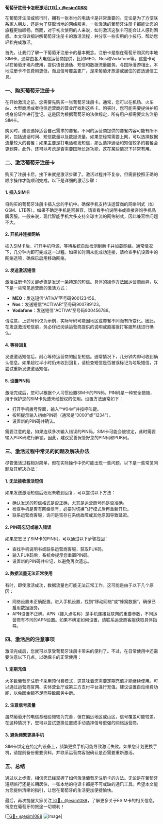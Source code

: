 **葡萄牙註冊卡怎麽激活[[TG💪+ @esim1088](https://t.me/s/esim1088)]**

在葡萄牙生活或旅行时，拥有一张本地的电话卡是非常重要的。无论是为了方便联系家人朋友，还是为了获取当地的网络服务，一张激活的葡萄牙注册卡都能让您的旅程更加顺畅。然而，对于初次使用的人来说，如何激活这张卡可能会让人感到困惑。本文将详细讲解葡萄牙注册卡的激活流程，并分享一些实用的小技巧，帮助您轻松完成激活。

首先，让我们了解一下葡萄牙注册卡的基本概念。注册卡是指在葡萄牙购买的本地SIM卡，通常由各大电信运营商提供，比如MEO、Nos和Vodafone等。这些卡可以在葡萄牙境内使用，提供语音通话、短信和数据流量服务。与国际漫游相比，本地注册卡不仅费用更低，而且信号覆盖更广，是来葡萄牙旅游或居住的首选通信工具。

### **一、购买葡萄牙注册卡**

在开始激活之前，您需要先购买一张葡萄牙注册卡。通常，您可以在机场、火车站、大型商场或者电信运营商的营业厅找到这些卡。购买时，您可能需要提供护照或身份证件进行登记。这是因为根据葡萄牙的法律规定，所有用户都需要实名注册SIM卡。

购买时，建议选择适合自己需求的套餐。不同的运营商提供的套餐内容可能有所不同，包括通话时间、短信数量以及数据流量。如果您经常需要上网，可以选择数据流量较大的套餐；如果主要是打电话和发短信，那么选择通话和短信较多的套餐会更划算。此外，还可以考虑是否需要国际长途功能，这在某些情况下非常有用。

### **二、激活葡萄牙注册卡**

购买了注册卡后，接下来就是激活步骤了。激活过程并不复杂，但需要按照正确的顺序操作才能顺利完成。以下是详细的激活步骤：

#### **1. 插入SIM卡**

将购买的葡萄牙注册卡插入您的手机中。确保手机支持该运营商的网络制式（如GSM、LTE等）。如果不确定手机是否兼容，请查看手机说明书或直接咨询手机品牌客服。一般来说，现代智能手机大多支持全球主流的网络制式，因此兼容性问题不大。

#### **2. 开机并连接网络**

插入SIM卡后，打开手机电源，等待系统自动检测到新卡并加载网络。通常情况下，几分钟内即可完成这一过程。如果长时间未能成功连接，请检查手机设置中的网络选项，确保已启用移动网络。

#### **3. 发送激活短信**

激活注册卡的关键步骤是发送一条特定的短信。具体的操作方法因运营商而异，以下是一些常见运营商的激活方式：

- **MEO**：发送短信“ATIVA”至号码900123456。
- **Nos**：发送短信“ACTIVAR”至号码900789123。
- **Vodafone**：发送短信“ACTIVA”至号码900456789。

请注意，上述号码仅为示例，实际号码可能因地区或套餐不同而有所变化。因此，在发送激活短信前，务必仔细阅读运营商提供的说明或直接拨打客服热线进行确认。

#### **4. 等待回复**

发送激活短信后，耐心等待运营商的回复短信。通常情况下，几分钟内即可收到确认信息。如果超过半小时仍未收到回复，请检查短信是否被误标记为垃圾短信，并尝试重新发送激活短信。

#### **5. 设置PIN码**

激活完成后，您可以根据个人习惯设置SIM卡的PIN码。PIN码是一种安全措施，用于保护您的SIM卡免遭未经授权的使用。设置方法通常如下：

- 打开手机拨号界面，输入“*#04#”并按呼叫键。
- 按照提示输入初始PIN码（通常是“0000”或“1234”）。
- 设置新的PIN码并确认。

需要注意的是，如果连续多次输入错误的PIN码，SIM卡可能会被锁定，此时需要输入PUK码进行解锁。因此，建议妥善保管好您的PIN码和PUK码。

### **三、激活过程中常见的问题及解决办法**

尽管激活过程相对简单，但在实际操作中仍可能出现一些问题。以下是一些常见问题及其解决办法：

#### **1. 无法接收激活短信**

如果发送激活短信后迟迟未收到回复，可以尝试以下方法：
- 确认发送的短信格式是否正确，尤其是运营商号码是否准确。
- 检查手机是否有网络信号，必要时切换飞行模式后再重新开启。
- 联系运营商客服，询问是否存在系统故障或其他原因导致延迟。

#### **2. PIN码忘记或输入错误**

如果您忘记了SIM卡的PIN码，可以通过以下步骤找回：
- 查找手机说明书或联系运营商客服，获取PUK码。
- 输入PUK码后，系统会提示您重置PIN码。
- 设置新的PIN码并牢记，以避免再次遗忘。

#### **3. 数据流量无法正常使用**

有时，即使激活成功，数据流量也可能无法正常工作。这可能是由于以下几个原因：
- 网络设置未正确配置。进入手机设置，找到“移动网络”或“蜂窝数据”，确保已启用数据服务。
- APN设置不正确。APN（接入点名称）是手机连接互联网的重要参数，不同运营商有不同的APN设置。如果不确定如何设置，请联系运营商客服获取具体指导。

### **四、激活后的注意事项**

激活完成后，您就可以享受葡萄牙注册卡带来的便利了。不过，在日常使用中还需要注意以下几点，以确保卡的正常使用：

#### **1. 定期充值**

大多数葡萄牙注册卡采用预付费模式，这意味着您需要定期充值才能继续使用。可以通过运营商官网、实体营业厅或第三方支付平台进行充值。建议设置自动续费功能，以免因余额不足而导致服务中断。

#### **2. 注意信号质量**

虽然葡萄牙的电信基础设施较为完善，但在偏远地区或山区，信号覆盖可能较差。在这种情况下，您可以尝试更换位置或手动选择信号更强的网络运营商。

#### **3. 避免频繁更换手机**

SIM卡绑定在特定的设备上，频繁更换手机可能导致激活失败。如果您计划更换手机，请提前备份重要资料，并联系运营商客服确认是否需要重新激活。

### **五、总结**

通过以上步骤，相信您已经掌握了如何激活葡萄牙注册卡的方法。无论是在葡萄牙短期旅行还是长期居住，一张本地的电话卡都是不可或缺的通讯工具。希望本文能为您提供清晰的指引，让您在葡萄牙的生活更加便捷愉快。

最后，再次提醒大家关注[TG💪+ @esim1088](https://t.me/s/esim1088)，了解更多关于ESIM卡的相关信息。祝您在葡萄牙的旅途一切顺利！

[[TG💪+ @esim1088](https://t.me/s/esim1088) ![Image](https://i.postimg.cc/4NQfJmqS/Snipaste-2025-05-13-00-14-12.png)]